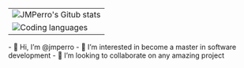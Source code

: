 <table>
  <tr>
    <td>
      <img src="https://github-readme-stats.vercel.app/api?username=jmperro&count_private=true&show_icons=true&theme=tokyonight" alt="JMPerro's Gitub stats" />
    </td>
  </tr>
  <tr>
    <td>
      <img src="https://wakatime.com/share/@6cd6545f-e1a8-483f-8b57-5bf4c59f98f5/7e6158c8-4b40-46c6-9e84-1ac1528d7cfe.png" alt="Coding languages" />
    </td>
  </tr>
  <!--
  <tr>
    <td>
      <img src="https://cr-ss-service.azurewebsites.net/api/ScreenShot?widget=summary&username=jmperro" alt="Code Stats" />
    </td>
  </tr>
  -->
</table>
- 👋 Hi, I’m @jmperro
- 👀 I’m interested in become a master in software development
- 💞️ I’m looking to collaborate on any amazing project
